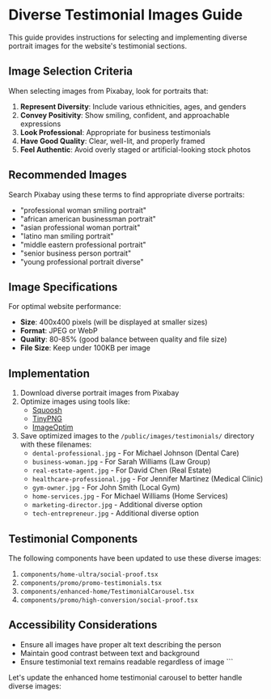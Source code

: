 # Diverse Testimonial Images Guide

This guide provides instructions for selecting and implementing diverse portrait images for the website's testimonial sections.

## Image Selection Criteria

When selecting images from Pixabay, look for portraits that:

1. **Represent Diversity**: Include various ethnicities, ages, and genders
2. **Convey Positivity**: Show smiling, confident, and approachable expressions
3. **Look Professional**: Appropriate for business testimonials
4. **Have Good Quality**: Clear, well-lit, and properly framed
5. **Feel Authentic**: Avoid overly staged or artificial-looking stock photos

## Recommended Images

Search Pixabay using these terms to find appropriate diverse portraits:

- "professional woman smiling portrait"
- "african american businessman portrait"
- "asian professional woman portrait"
- "latino man smiling portrait"
- "middle eastern professional portrait"
- "senior business person portrait"
- "young professional portrait diverse"

## Image Specifications

For optimal website performance:

- **Size**: 400x400 pixels (will be displayed at smaller sizes)
- **Format**: JPEG or WebP
- **Quality**: 80-85% (good balance between quality and file size)
- **File Size**: Keep under 100KB per image

## Implementation

1. Download diverse portrait images from Pixabay
2. Optimize images using tools like:
   - [Squoosh](https://squoosh.app/)
   - [TinyPNG](https://tinypng.com/)
   - [ImageOptim](https://imageoptim.com/)
3. Save optimized images to the `/public/images/testimonials/` directory with these filenames:
   - `dental-professional.jpg` - For Michael Johnson (Dental Care)
   - `business-woman.jpg` - For Sarah Williams (Law Group)
   - `real-estate-agent.jpg` - For David Chen (Real Estate)
   - `healthcare-professional.jpg` - For Jennifer Martinez (Medical Clinic)
   - `gym-owner.jpg` - For John Smith (Local Gym)
   - `home-services.jpg` - For Michael Williams (Home Services)
   - `marketing-director.jpg` - Additional diverse option
   - `tech-entrepreneur.jpg` - Additional diverse option

## Testimonial Components

The following components have been updated to use these diverse images:

1. `components/home-ultra/social-proof.tsx`
2. `components/promo/promo-testimonials.tsx`
3. `components/enhanced-home/TestimonialCarousel.tsx`
4. `components/promo/high-conversion/social-proof.tsx`

## Accessibility Considerations

- Ensure all images have proper alt text describing the person
- Maintain good contrast between text and background
- Ensure testimonial text remains readable regardless of image
\`\`\`

Let's update the enhanced home testimonial carousel to better handle diverse images:
